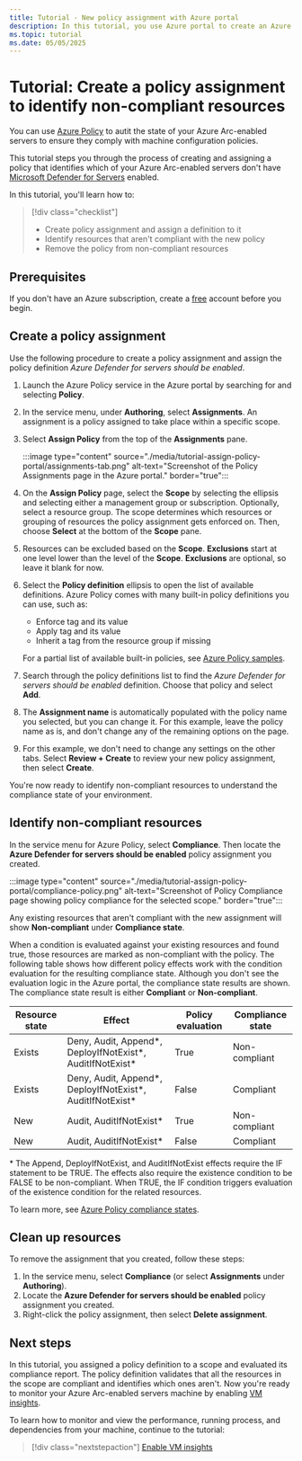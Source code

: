 ```yaml
---
title: Tutorial - New policy assignment with Azure portal
description: In this tutorial, you use Azure portal to create an Azure Policy assignment to identify non-compliant resources.
ms.topic: tutorial
ms.date: 05/05/2025
---
```


# Tutorial: Create a policy assignment to identify non-compliant resources

You can use [Azure Policy](/azure/governance/policy/overview) to autit the state of your Azure Arc-enabled servers to ensure they comply with machine configuration policies.

This tutorial steps you through the process of creating and assigning a policy that identifies which of your Azure Arc-enabled servers don't have [Microsoft Defender for Servers](/azure/defender-for-cloud/defender-for-servers-overview) enabled.

In this tutorial, you'll learn how to:

> [!div class="checklist"]
> * Create policy assignment and assign a definition to it
> * Identify resources that aren't compliant with the new policy
> * Remove the policy from non-compliant resources

## Prerequisites

If you don't have an Azure subscription, create a [free](https://azure.microsoft.com/free/) account
before you begin.

## Create a policy assignment

Use the following procedure to create a policy assignment and assign the policy definition *Azure Defender for servers should be enabled*.

1. Launch the Azure Policy service in the Azure portal by searching for and selecting **Policy**.

1. In the service menu, under **Authoring**, select **Assignments**. An assignment is a policy assigned to take place within a specific scope.

1. Select **Assign Policy** from the top of the **Assignments** pane.

    :::image type="content" source="./media/tutorial-assign-policy-portal/assignments-tab.png" alt-text="Screenshot of the Policy Assignments page in the Azure portal." border="true":::

1. On the **Assign Policy** page, select the **Scope** by selecting the ellipsis and selecting either a management group or subscription. Optionally, select a resource group. The scope determines which resources or grouping of resources the policy assignment gets enforced on. Then, choose **Select** at the bottom of the **Scope** pane.

1. Resources can be excluded based on the **Scope**. **Exclusions** start at one level lower than the level of the **Scope**. **Exclusions** are optional, so leave it blank for now.

1. Select the **Policy definition** ellipsis to open the list of available definitions. Azure Policy comes with many built-in policy definitions you can use, such as:

   * Enforce tag and its value
   * Apply tag and its value
   * Inherit a tag from the resource group if missing

   For a partial list of available built-in policies, see [Azure Policy samples](/azure/governance/policy/samples/).

1. Search through the policy definitions list to find the *Azure Defender for servers should be enabled* definition. Choose that policy and select **Add**.

1. The **Assignment name** is automatically populated with the policy name you selected, but you can change it. For this example, leave the policy name as is, and don't change any of the remaining options on the page.

1. For this example, we don't need to change any settings on the other tabs. Select **Review + Create** to review your new policy assignment, then select **Create**.

You're now ready to identify non-compliant resources to understand the compliance state of your environment.

## Identify non-compliant resources

In the service menu for Azure Policy, select **Compliance**. Then locate the **Azure Defender for servers should be enabled** policy assignment you created.

:::image type="content" source="./media/tutorial-assign-policy-portal/compliance-policy.png" alt-text="Screenshot of Policy Compliance page showing policy compliance for the selected scope." border="true":::

Any existing resources that aren't compliant with the new assignment will show **Non-compliant** under **Compliance state**.

When a condition is evaluated against your existing resources and found true, those resources are marked as non-compliant with the policy. The following table shows how different policy effects work with the condition evaluation for the resulting compliance state. Although you don't see the evaluation logic in the Azure portal, the compliance state results are shown. The compliance state result is either **Compliant** or **Non-compliant**.

| **Resource state** | **Effect** | **Policy evaluation** | **Compliance state** |
| --- | --- | --- | --- |
| Exists | Deny, Audit, Append\*, DeployIfNotExist\*, AuditIfNotExist\* | True | Non-compliant |
| Exists | Deny, Audit, Append\*, DeployIfNotExist\*, AuditIfNotExist\* | False | Compliant |
| New | Audit, AuditIfNotExist\* | True | Non-compliant |
| New | Audit, AuditIfNotExist\* | False | Compliant |

\* The Append, DeployIfNotExist, and AuditIfNotExist effects require the IF statement to be TRUE.
The effects also require the existence condition to be FALSE to be non-compliant. When TRUE, the IF
condition triggers evaluation of the existence condition for the related resources.

To learn more, see [Azure Policy compliance states](/azure/governance/policy/concepts/compliance-states).

## Clean up resources

To remove the assignment that you created, follow these steps:

1. In the service menu, select **Compliance** (or select  **Assignments** under **Authoring**).
1. Locate the **Azure Defender for servers should be enabled** policy assignment you created.
1. Right-click the policy assignment, then select **Delete assignment**.

## Next steps

In this tutorial, you assigned a policy definition to a scope and evaluated its compliance report. The policy definition validates that all the resources in the scope are compliant and identifies which ones aren't. Now you're ready to monitor your Azure Arc-enabled servers machine by enabling [VM insights](/azure/azure-monitor/vm/vminsights-overview).

To learn how to monitor and view the performance, running process, and dependencies from your machine, continue to the tutorial:

> [!div class="nextstepaction"]
> [Enable VM insights](tutorial-enable-vm-insights.md)
